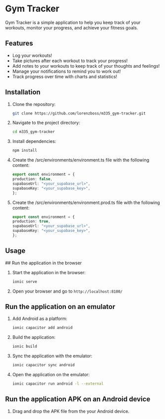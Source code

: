 # Gym Tracker

Gym Tracker is a simple application to help you keep track of your workouts, monitor your progress, and achieve your fitness goals.

## Features

- Log your workouts!
- Take pictures after each workout to track your progress!
- Add notes to your workouts to keep track of your thoughts and feelings!
- Manage your notifications to remind you to work out!
- Track progress over time with charts and statistics!

## Installation

1. Clone the repository:
    ```bash
    git clone https://github.com/lorenzboss/m335_gym-tracker.git
    ```
2. Navigate to the project directory:
    ```bash
    cd m335_gym-tracker
    ```
3. Install dependencies:
    ```bash
    npm install
    ```
4. Create the /src/environments/environment.ts file with the following content:
    ```typescript
    export const environment = {
    production: false,
    supabaseUrl: "<your_supabase_url>",
    supabaseKey: "<your_supabase_key>",
    };
    ```
5. Create the /src/environments/environment.prod.ts file with the following content:
    ```typescript
    export const environment = {
    production: true,
    supabaseUrl: "<your_supabase_url>",
    supabaseKey: "<your_supabase_key>",
    };
    ```
   

## Usage

## Run the application in the browser
1. Start the application in the browser:
    ```bash
    ionic serve
    ```
2. Open your browser and go to `http://localhost:8100/`

## Run the application on an emulator 
1. Add Android as a platform:
    ```bash
    ionic capacitor add android
    ```

2. Build the application:
    ```bash
    ionic build
    ```

3. Sync the application with the emulator:
    ```bash
    ionic capacitor sync android
    ```

4. Open the application on the emulator:
    ```bash
    ionic capacitor run android -l --external
    ```

## Run the application APK on an Android device
1. Drag and drop the APK file from the your Android device.